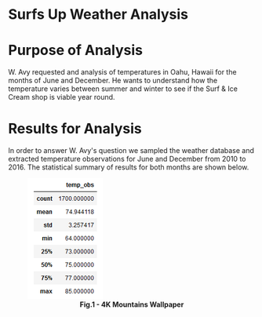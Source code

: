 # Surfs Up Weather Analysis
# Purpose of Analysis
W. Avy requested and analysis of temperatures in Oahu, Hawaii for the months of June and December.  He wants to understand how the temperature varies between summer and winter to see if the Surf & Ice Cream shop is viable year round.
# Results for Analysis
In order to answer W. Avy's question we sampled the weather database and extracted temperature observations for June and December from 2010 to 2016.  The statistical summary of results for both months are shown below.
<figure>
<img src="June_Temps.png" alt="June_Temps.png">
<figcaption align = "center"><b>Fig.1 - 4K Mountains Wallpaper</b></figcaption>
<figure>
